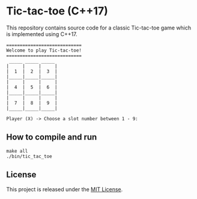 # Tic-tac-toe (C++17)

This repository contains source code for a classic Tic-tac-toe game which is implemented using C++17.

```
============================
Welcome to play Tic-tac-toe!
============================
 _____ _____ _____
|     |     |     |
|  1  |  2  |  3  |
|_____|_____|_____|
|     |     |     |
|  4  |  5  |  6  |
|_____|_____|_____|
|     |     |     |
|  7  |  8  |  9  |
|_____|_____|_____|

Player (X) -> Choose a slot number between 1 - 9:
```

## How to compile and run

```
make all
./bin/tic_tac_toe
```

## License

This project is released under the [MIT License](LICENSE).
